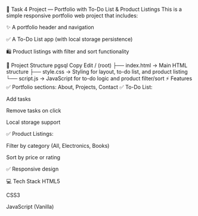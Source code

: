 📌 Task 4 Project — Portfolio with To-Do List & Product Listings
This is a simple responsive portfolio web project that includes:

✨ A portfolio header and navigation

✅ A To-Do List app (with local storage persistence)

🛍️ Product listings with filter and sort functionality


📂 Project Structure
pgsql
Copy
Edit
/ (root)
├── index.html     → Main HTML structure
├── style.css      → Styling for layout, to-do list, and product listing
└── script.js      → JavaScript for to-do logic and product filter/sort
⚡ Features
✅ Portfolio sections: About, Projects, Contact
✅ To-Do List:

Add tasks

Remove tasks on click

Local storage support

✅ Product Listings:

Filter by category (All, Electronics, Books)

Sort by price or rating

✅ Responsive design


💻 Tech Stack
HTML5

CSS3

JavaScript (Vanilla)




